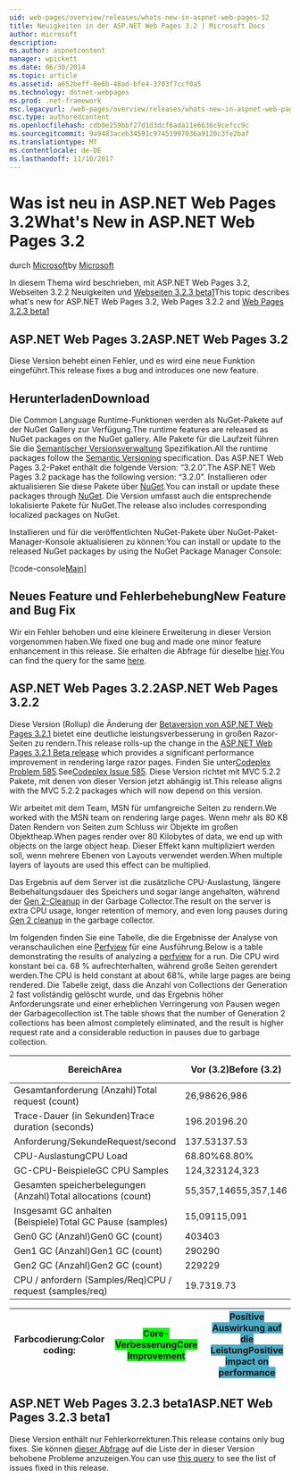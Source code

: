 ```yaml
---
uid: web-pages/overview/releases/whats-new-in-aspnet-web-pages-32
title: Neuigkeiten in der ASP.NET Web Pages 3.2 | Microsoft Docs
author: microsoft
description: 
ms.author: aspnetcontent
manager: wpickett
ms.date: 06/30/2014
ms.topic: article
ms.assetid: a652beff-8e6b-48ad-bfe4-3703f7ccf0a5
ms.technology: dotnet-webpages
ms.prod: .net-framework
msc.legacyurl: /web-pages/overview/releases/whats-new-in-aspnet-web-pages-32
msc.type: authoredcontent
ms.openlocfilehash: cdb0e259bbf27d1d3dcf6ada11e6636c9cefcc9c
ms.sourcegitcommit: 9a9483aceb34591c97451997036a9120c3fe2baf
ms.translationtype: MT
ms.contentlocale: de-DE
ms.lasthandoff: 11/10/2017
---
```

<a name="whats-new-in-aspnet-web-pages-32"></a><span data-ttu-id="cdfd5-102">Was ist neu in ASP.NET Web Pages 3.2</span><span class="sxs-lookup"><span data-stu-id="cdfd5-102">What's New in ASP.NET Web Pages 3.2</span></span>
====================
<span data-ttu-id="cdfd5-103">durch [Microsoft](https://github.com/microsoft)</span><span class="sxs-lookup"><span data-stu-id="cdfd5-103">by [Microsoft](https://github.com/microsoft)</span></span>

<span data-ttu-id="cdfd5-104">In diesem Thema wird beschrieben, mit ASP.NET Web Pages 3.2, Webseiten 3.2.2 Neuigkeiten und [Webseiten 3.2.3 beta1](https://blogs.msdn.com/b/webdev/archive/2014/12/17/asp-net-mvc-5-2-3-web-pages-5-2-3-and-web-api-5-2-3-beta-releases.aspx)</span><span class="sxs-lookup"><span data-stu-id="cdfd5-104">This topic describes what's new for ASP.NET Web Pages 3.2, Web Pages 3.2.2 and [Web Pages 3.2.3 beta1](https://blogs.msdn.com/b/webdev/archive/2014/12/17/asp-net-mvc-5-2-3-web-pages-5-2-3-and-web-api-5-2-3-beta-releases.aspx)</span></span>

## <a name="aspnet-web-pages-32"></a><span data-ttu-id="cdfd5-105">ASP.NET Web Pages 3.2</span><span class="sxs-lookup"><span data-stu-id="cdfd5-105">ASP.NET Web Pages 3.2</span></span>

<span data-ttu-id="cdfd5-106">Diese Version behebt einen Fehler, und es wird eine neue Funktion eingeführt.</span><span class="sxs-lookup"><span data-stu-id="cdfd5-106">This release fixes a bug and introduces one new feature.</span></span>

## <a name="download"></a><span data-ttu-id="cdfd5-107">Herunterladen</span><span class="sxs-lookup"><span data-stu-id="cdfd5-107">Download</span></span>

<span data-ttu-id="cdfd5-108">Die Common Language Runtime-Funktionen werden als NuGet-Pakete auf der NuGet Gallery zur Verfügung.</span><span class="sxs-lookup"><span data-stu-id="cdfd5-108">The runtime features are released as NuGet packages on the NuGet gallery.</span></span> <span data-ttu-id="cdfd5-109">Alle Pakete für die Laufzeit führen Sie die [Semantischer Versionsverwaltung](http://semver.org/) Spezifikation.</span><span class="sxs-lookup"><span data-stu-id="cdfd5-109">All the runtime packages follow the [Semantic Versioning](http://semver.org/) specification.</span></span> <span data-ttu-id="cdfd5-110">Das ASP.NET Web Pages 3.2-Paket enthält die folgende Version: &ldquo;3.2.0&rdquo;.</span><span class="sxs-lookup"><span data-stu-id="cdfd5-110">The ASP.NET Web Pages 3.2 package has the following version: &ldquo;3.2.0&rdquo;.</span></span> <span data-ttu-id="cdfd5-111">Installieren oder aktualisieren Sie diese Pakete über [NuGet](http://www.nuget.org/packages/Microsoft.AspNet.WebPages/).</span><span class="sxs-lookup"><span data-stu-id="cdfd5-111">You can install or update these packages through [NuGet](http://www.nuget.org/packages/Microsoft.AspNet.WebPages/).</span></span> <span data-ttu-id="cdfd5-112">Die Version umfasst auch die entsprechende lokalisierte Pakete für NuGet.</span><span class="sxs-lookup"><span data-stu-id="cdfd5-112">The release also includes corresponding localized packages on NuGet.</span></span>

<span data-ttu-id="cdfd5-113">Installieren und für die veröffentlichten NuGet-Pakete über NuGet-Paket-Manager-Konsole aktualisieren zu können:</span><span class="sxs-lookup"><span data-stu-id="cdfd5-113">You can install or update to the released NuGet packages by using the NuGet Package Manager Console:</span></span>

[!code-console[Main](whats-new-in-aspnet-web-pages-32/samples/sample1.cmd)]

## <a name="new-feature-and-bug-fix"></a><span data-ttu-id="cdfd5-114">Neues Feature und Fehlerbehebung</span><span class="sxs-lookup"><span data-stu-id="cdfd5-114">New Feature and Bug Fix</span></span>

<span data-ttu-id="cdfd5-115">Wir ein Fehler behoben und eine kleinere Erweiterung in dieser Version vorgenommen haben.</span><span class="sxs-lookup"><span data-stu-id="cdfd5-115">We fixed one bug and made one minor feature enhancement in this release.</span></span> <span data-ttu-id="cdfd5-116">Sie erhalten die Abfrage für dieselbe [hier](https://aspnetwebstack.codeplex.com/workitem/list/advanced?keyword=&amp;status=Closed&amp;type=All&amp;priority=All&amp;release=v5.2%20RC|v5.2%20RTM&amp;assignedTo=All&amp;component=Web%20Pages%2FRazor&amp;sortField=Id&amp;sortDirection=Descending&amp;page=0&amp;reasonClosed=Fixed).</span><span class="sxs-lookup"><span data-stu-id="cdfd5-116">You can find the query for the same [here](https://aspnetwebstack.codeplex.com/workitem/list/advanced?keyword=&amp;status=Closed&amp;type=All&amp;priority=All&amp;release=v5.2%20RC|v5.2%20RTM&amp;assignedTo=All&amp;component=Web%20Pages%2FRazor&amp;sortField=Id&amp;sortDirection=Descending&amp;page=0&amp;reasonClosed=Fixed).</span></span>

## <a name="aspnet-web-pages-322"></a><span data-ttu-id="cdfd5-117">ASP.NET Web Pages 3.2.2</span><span class="sxs-lookup"><span data-stu-id="cdfd5-117">ASP.NET Web Pages 3.2.2</span></span>

<span data-ttu-id="cdfd5-118">Diese Version (Rollup) die Änderung der [Betaversion von ASP.NET Web Pages 3.2.1](https://blogs.msdn.com/b/webdev/archive/2014/07/28/announcing-the-beta-release-of-web-pages-3-2-1.aspx) bietet eine deutliche leistungsverbesserung in großen Razor-Seiten zu rendern.</span><span class="sxs-lookup"><span data-stu-id="cdfd5-118">This release rolls-up the change in the [ASP.NET Web Pages 3.2.1 Beta release](https://blogs.msdn.com/b/webdev/archive/2014/07/28/announcing-the-beta-release-of-web-pages-3-2-1.aspx) which provides a significant performance improvement in rendering large razor pages.</span></span> <span data-ttu-id="cdfd5-119">Finden Sie unter[Codeplex Problem 585](https://aspnetwebstack.codeplex.com/workitem/585).</span><span class="sxs-lookup"><span data-stu-id="cdfd5-119">See[Codeplex Issue 585](https://aspnetwebstack.codeplex.com/workitem/585).</span></span> <span data-ttu-id="cdfd5-120">Diese Version richtet mit MVC 5.2.2 Pakete, mit denen von dieser Version jetzt abhängig ist.</span><span class="sxs-lookup"><span data-stu-id="cdfd5-120">This release aligns with the MVC 5.2.2 packages which will now depend on this version.</span></span>

<span data-ttu-id="cdfd5-121">Wir arbeitet mit dem Team, MSN für umfangreiche Seiten zu rendern.</span><span class="sxs-lookup"><span data-stu-id="cdfd5-121">We worked with the MSN team on rendering large pages.</span></span> <span data-ttu-id="cdfd5-122">Wenn mehr als 80 KB Daten Rendern von Seiten zum Schluss wir Objekte im großen Objektheap.</span><span class="sxs-lookup"><span data-stu-id="cdfd5-122">When pages render over 80 Kilobytes of data, we end up with objects on the large object heap.</span></span> <span data-ttu-id="cdfd5-123">Dieser Effekt kann multipliziert werden soll, wenn mehrere Ebenen von Layouts verwendet werden.</span><span class="sxs-lookup"><span data-stu-id="cdfd5-123">When multiple layers of layouts are used this effect can be multiplied.</span></span>

<span data-ttu-id="cdfd5-124">Das Ergebnis auf dem Server ist die zusätzliche CPU-Auslastung, längere Beibehaltungsdauer des Speichers und sogar lange angehalten, während der [Gen 2-Cleanup](https://msdn.microsoft.com/en-us/library/ms973837.aspx) in der Garbage Collector.</span><span class="sxs-lookup"><span data-stu-id="cdfd5-124">The result on the server is extra CPU usage, longer retention of memory, and even long pauses during [Gen 2 cleanup](https://msdn.microsoft.com/en-us/library/ms973837.aspx) in the garbage collector.</span></span>

<span data-ttu-id="cdfd5-125">Im folgenden finden Sie eine Tabelle, die die Ergebnisse der Analyse von veranschaulichen eine [Perfview](https://channel9.msdn.com/Series/PerfView-Tutorial) für eine Ausführung.</span><span class="sxs-lookup"><span data-stu-id="cdfd5-125">Below is a table demonstrating the results of analyzing a [perfview](https://channel9.msdn.com/Series/PerfView-Tutorial) for a run.</span></span> <span data-ttu-id="cdfd5-126">Die CPU wird konstant bei ca. 68 % aufrechterhalten, während große Seiten gerendert werden.</span><span class="sxs-lookup"><span data-stu-id="cdfd5-126">The CPU is held constant at about 68%, while large pages are being rendered.</span></span> <span data-ttu-id="cdfd5-127">Die Tabelle zeigt, dass die Anzahl von Collections der Generation 2 fast vollständig gelöscht wurde, und das Ergebnis höher Anforderungsrate und einer erheblichen Verringerung von Pausen wegen der Garbagecollection ist.</span><span class="sxs-lookup"><span data-stu-id="cdfd5-127">The table shows that the number of Generation 2 collections has been almost completely eliminated, and the result is higher request rate and a considerable reduction in pauses due to garbage collection.</span></span>

| <span data-ttu-id="cdfd5-128">**Bereich**</span><span class="sxs-lookup"><span data-stu-id="cdfd5-128">**Area**</span></span> | <span data-ttu-id="cdfd5-129">**Vor (3.2)**</span><span class="sxs-lookup"><span data-stu-id="cdfd5-129">**Before (3.2)**</span></span> | <span data-ttu-id="cdfd5-130">**Nach dem (3.2.1)**</span><span class="sxs-lookup"><span data-stu-id="cdfd5-130">**After (3.2.1)**</span></span> | <span data-ttu-id="cdfd5-131">**Delta %**</span><span class="sxs-lookup"><span data-stu-id="cdfd5-131">**Delta %**</span></span> |
| --- | --- | --- | --- |
| <span data-ttu-id="cdfd5-132">Gesamtanforderung (Anzahl)</span><span class="sxs-lookup"><span data-stu-id="cdfd5-132">Total request (count)</span></span> | <span data-ttu-id="cdfd5-133">26,986</span><span class="sxs-lookup"><span data-stu-id="cdfd5-133">26,986</span></span> | <span data-ttu-id="cdfd5-134">32,591</span><span class="sxs-lookup"><span data-stu-id="cdfd5-134">32,591</span></span> | <span data-ttu-id="cdfd5-135"><font style="background-color: #4bacc6">20.80%</font></span><span class="sxs-lookup"><span data-stu-id="cdfd5-135"><font style="background-color: #4bacc6">20.80%</font></span></span> |
| <span data-ttu-id="cdfd5-136">Trace-Dauer (in Sekunden)</span><span class="sxs-lookup"><span data-stu-id="cdfd5-136">Trace duration (seconds)</span></span> | <span data-ttu-id="cdfd5-137">196.20</span><span class="sxs-lookup"><span data-stu-id="cdfd5-137">196.20</span></span> | <span data-ttu-id="cdfd5-138">198.60</span><span class="sxs-lookup"><span data-stu-id="cdfd5-138">198.60</span></span> | <span data-ttu-id="cdfd5-139">1.20%</span><span class="sxs-lookup"><span data-stu-id="cdfd5-139">1.20%</span></span> |
| <span data-ttu-id="cdfd5-140">Anforderung/Sekunde</span><span class="sxs-lookup"><span data-stu-id="cdfd5-140">Request/second</span></span> | <span data-ttu-id="cdfd5-141">137.53</span><span class="sxs-lookup"><span data-stu-id="cdfd5-141">137.53</span></span> | <span data-ttu-id="cdfd5-142">164.10</span><span class="sxs-lookup"><span data-stu-id="cdfd5-142">164.10</span></span> | <span data-ttu-id="cdfd5-143"><font style="background-color: #4bacc6">19.30%</font></span><span class="sxs-lookup"><span data-stu-id="cdfd5-143"><font style="background-color: #4bacc6">19.30%</font></span></span> |
| <span data-ttu-id="cdfd5-144">CPU-Auslastung</span><span class="sxs-lookup"><span data-stu-id="cdfd5-144">CPU Load</span></span> | <span data-ttu-id="cdfd5-145">68.80%</span><span class="sxs-lookup"><span data-stu-id="cdfd5-145">68.80%</span></span> | <span data-ttu-id="cdfd5-146">68.50%</span><span class="sxs-lookup"><span data-stu-id="cdfd5-146">68.50%</span></span> |  <span data-ttu-id="cdfd5-147">-0.40%</span><span class="sxs-lookup"><span data-stu-id="cdfd5-147">-0.40%</span></span> |
| <span data-ttu-id="cdfd5-148">GC-CPU-Beispiele</span><span class="sxs-lookup"><span data-stu-id="cdfd5-148">GC CPU Samples</span></span> | <span data-ttu-id="cdfd5-149">124,323</span><span class="sxs-lookup"><span data-stu-id="cdfd5-149">124,323</span></span> | <span data-ttu-id="cdfd5-150">17,543</span><span class="sxs-lookup"><span data-stu-id="cdfd5-150">17,543</span></span> | <span data-ttu-id="cdfd5-151"><font style="background-color: #4bacc6">-85.90%</font></span><span class="sxs-lookup"><span data-stu-id="cdfd5-151"><font style="background-color: #4bacc6">-85.90%</font></span></span> |
| <span data-ttu-id="cdfd5-152">Gesamten speicherbelegungen (Anzahl)</span><span class="sxs-lookup"><span data-stu-id="cdfd5-152">Total allocations (count)</span></span> | <span data-ttu-id="cdfd5-153">55,357,146</span><span class="sxs-lookup"><span data-stu-id="cdfd5-153">55,357,146</span></span> | <span data-ttu-id="cdfd5-154">57,222,949</span><span class="sxs-lookup"><span data-stu-id="cdfd5-154">57,222,949</span></span> | <span data-ttu-id="cdfd5-155">3.40%</span><span class="sxs-lookup"><span data-stu-id="cdfd5-155">3.40%</span></span> |
| <span data-ttu-id="cdfd5-156">Insgesamt GC anhalten (Beispiele)</span><span class="sxs-lookup"><span data-stu-id="cdfd5-156">Total GC Pause (samples)</span></span> | <span data-ttu-id="cdfd5-157">15,091</span><span class="sxs-lookup"><span data-stu-id="cdfd5-157">15,091</span></span> | <span data-ttu-id="cdfd5-158">8,515</span><span class="sxs-lookup"><span data-stu-id="cdfd5-158">8,515</span></span> | <span data-ttu-id="cdfd5-159"><font style="background-color: #4bacc6">-43.60%</font></span><span class="sxs-lookup"><span data-stu-id="cdfd5-159"><font style="background-color: #4bacc6">-43.60%</font></span></span> |
| <span data-ttu-id="cdfd5-160">Gen0 GC (Anzahl)</span><span class="sxs-lookup"><span data-stu-id="cdfd5-160">Gen0 GC (count)</span></span> | <span data-ttu-id="cdfd5-161">403</span><span class="sxs-lookup"><span data-stu-id="cdfd5-161">403</span></span> | <span data-ttu-id="cdfd5-162">1,216</span><span class="sxs-lookup"><span data-stu-id="cdfd5-162">1,216</span></span> | <span data-ttu-id="cdfd5-163">201.70%</span><span class="sxs-lookup"><span data-stu-id="cdfd5-163">201.70%</span></span> |
| <span data-ttu-id="cdfd5-164">Gen1 GC (Anzahl)</span><span class="sxs-lookup"><span data-stu-id="cdfd5-164">Gen1 GC (count)</span></span> | <span data-ttu-id="cdfd5-165">290</span><span class="sxs-lookup"><span data-stu-id="cdfd5-165">290</span></span> | <span data-ttu-id="cdfd5-166">367</span><span class="sxs-lookup"><span data-stu-id="cdfd5-166">367</span></span> | <span data-ttu-id="cdfd5-167">26.60%</span><span class="sxs-lookup"><span data-stu-id="cdfd5-167">26.60%</span></span> |
| <span data-ttu-id="cdfd5-168">Gen2 GC (Anzahl)</span><span class="sxs-lookup"><span data-stu-id="cdfd5-168">Gen2 GC (count)</span></span> | <span data-ttu-id="cdfd5-169">229</span><span class="sxs-lookup"><span data-stu-id="cdfd5-169">229</span></span> | <span data-ttu-id="cdfd5-170">2</span><span class="sxs-lookup"><span data-stu-id="cdfd5-170">2</span></span> | <span data-ttu-id="cdfd5-171"><font style="background-color: #00ff00">-99.10%</font></span><span class="sxs-lookup"><span data-stu-id="cdfd5-171"><font style="background-color: #00ff00">-99.10%</font></span></span> |
| <span data-ttu-id="cdfd5-172">CPU / anfordern (Samples/Req)</span><span class="sxs-lookup"><span data-stu-id="cdfd5-172">CPU / request (samples/req)</span></span> | <span data-ttu-id="cdfd5-173">19.73</span><span class="sxs-lookup"><span data-stu-id="cdfd5-173">19.73</span></span> | <span data-ttu-id="cdfd5-174">16.47</span><span class="sxs-lookup"><span data-stu-id="cdfd5-174">16.47</span></span> | <span data-ttu-id="cdfd5-175">-16.50%</span><span class="sxs-lookup"><span data-stu-id="cdfd5-175">-16.50%</span></span> |

| <span data-ttu-id="cdfd5-176">Farbcodierung:</span><span class="sxs-lookup"><span data-stu-id="cdfd5-176">Color coding:</span></span> | <span data-ttu-id="cdfd5-177"><font style="background-color: #00ff00">Core-Verbesserung</font></span><span class="sxs-lookup"><span data-stu-id="cdfd5-177"><font style="background-color: #00ff00">Core Improvement</font></span></span> | <span data-ttu-id="cdfd5-178"><font style="background-color: #4bacc6">Positive Auswirkung auf die Leistung</font></span><span class="sxs-lookup"><span data-stu-id="cdfd5-178"><font style="background-color: #4bacc6">Positive impact on performance</font></span></span> |
| --- | --- | --- |

## <a name="aspnet-web-pages-323-beta1"></a><span data-ttu-id="cdfd5-179">ASP.NET Web Pages 3.2.3 beta1</span><span class="sxs-lookup"><span data-stu-id="cdfd5-179">ASP.NET Web Pages 3.2.3 beta1</span></span>

<span data-ttu-id="cdfd5-180">Diese Version enthält nur Fehlerkorrekturen.</span><span class="sxs-lookup"><span data-stu-id="cdfd5-180">This release contains only bug fixes.</span></span> <span data-ttu-id="cdfd5-181">Sie können [dieser Abfrage](https://aspnetwebstack.codeplex.com/workitem/list/advanced?keyword=&amp;status=Closed&amp;type=All&amp;priority=All&amp;release=v5.2.3%20Beta&amp;assignedTo=All&amp;component=Web%20Pages%2FRazor&amp;sortField=LastUpdatedDate&amp;sortDirection=Descending&amp;page=0&amp;reasonClosed=Fixed) auf die Liste der in dieser Version behobene Probleme anzuzeigen.</span><span class="sxs-lookup"><span data-stu-id="cdfd5-181">You can use [this query](https://aspnetwebstack.codeplex.com/workitem/list/advanced?keyword=&amp;status=Closed&amp;type=All&amp;priority=All&amp;release=v5.2.3%20Beta&amp;assignedTo=All&amp;component=Web%20Pages%2FRazor&amp;sortField=LastUpdatedDate&amp;sortDirection=Descending&amp;page=0&amp;reasonClosed=Fixed) to see the list of issues fixed in this release.</span></span>

